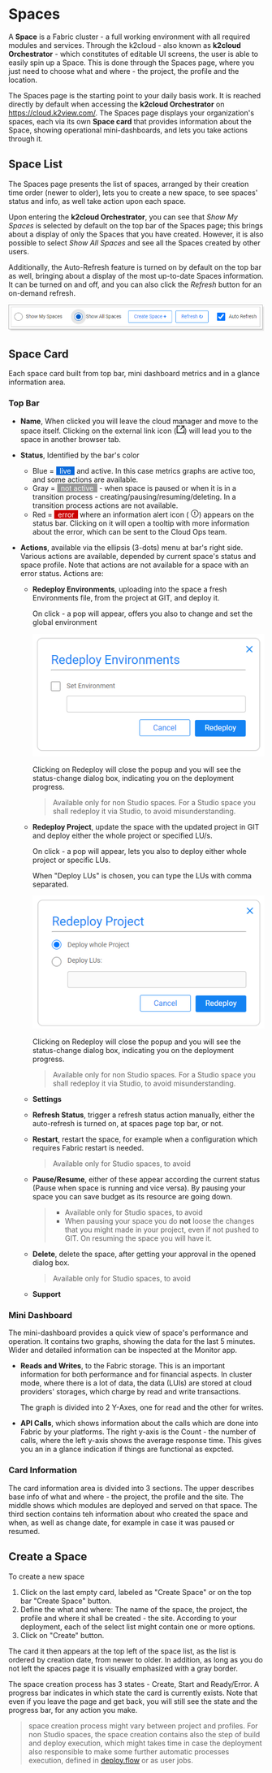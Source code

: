 # Spaces

A **Space** is a Fabric cluster - a full working environment with all required modules and services. Through the k2cloud - also known as **k2cloud Orchestrator** - which constitutes of editable UI screens, the user is able to easily spin up a Space. This is done through the Spaces page, where you just need to choose what and where - the project, the profile and the location.

The Spaces page is the starting point to your daily basis work. It is reached directly by default when accessing the **k2cloud Orchestrator** on https://cloud.k2view.com/. The Spaces page displays your organization's spaces, each via its own **Space card** that provides information about the Space, showing operational mini-dashboards, and lets you take actions through it. 

## Space List

The Spaces page presents the list of spaces, arranged by their creation time order (newer to older), lets you to create a new space, to see spaces' status and info, as well take action upon each space.

Upon entering the **k2cloud Orchestrator**, you can see that *Show My Spaces* is selected by default on the top bar of the Spaces page; this brings about a display of only the Spaces that you have created. However, it is also possible to select *Show All Spaces* and see all the Spaces created by other users.

Additionally, the Auto-Refresh feature is turned on by default on the top bar as well, bringing about a display of the most up-to-date Spaces information. It can be turned on and off, and you can also click the *Refresh* button for an on-demand refresh.

![](images/spaces-top-bar.png)  

## Space Card

Each space card built from top bar, mini dashboard metrics and in a glance information area.

### **Top Bar** 

* **Name**, When clicked you will leave the cloud manager and move to the space itself.  Clicking on the external link icon (![](images/ext-link.png)) will lead you to the space in  another browser tab.

* **Status**, Identified by the bar's color

  * Blue = <span style="background-color: #0969da; padding: 0 7px; color:white">live</span> and active. In this case metrics graphs are active too, and some actions are available.
  * Gray = <span style="background-color: #999999; padding: 0 7px; color:white">not active</span>  - when space is paused or when it is in a transition process - creating/pausing/resuming/deleting. In a transition process actions are not available.
  * Red = <span style="background-color: #CC0000; padding: 0 7px; color:white">error</span> where an information alert icon ( ![](images/info-alert.png)) appears on the status bar. Clicking on it will open a tooltip with more information about the error, which can be sent to the Cloud Ops team. 

* **Actions**, available via the ellipsis (3-dots) menu at bar's right side. Various actions are available, depended by current space's status and space profile. Note that actions are not available for a space with an error status. Actions are:

  * **Redeploy Environments**, uploading into the space a fresh Environments file, from the project at GIT, and deploy it.

    On click - a pop will appear, offers you also to change and set the global environment

    ![](images/redeploy-env.png)

    Clicking on Redeploy will close the popup and you will see the status-change dialog box, indicating you on the deployment progress.

    > Available only for non Studio spaces. For a Studio space you shall redeploy it via Studio, to avoid misunderstanding.

  * **Redeploy Project**, update the space with the updated project in GIT and deploy either the whole project or specified LU/s.

    On click - a pop will appear, lets you also to deploy either whole project or specific LUs.

    When "Deploy LUs" is chosen, you can type the LUs with comma separated.

    ![](images/redeploy-proj.png)

    Clicking on Redeploy will close the popup and you will see the status-change dialog box, indicating you on the deployment progress.

    > Available only for non Studio spaces. For a Studio space you shall redeploy it via Studio, to avoid misunderstanding.

  * **Settings**

  * **Refresh Status**, trigger a refresh status action manually, either the auto-refresh is turned on, at spaces page top bar, or not.

  * **Restart**, restart the space, for example when a configuration which requires Fabric restart is needed.

    > Available only for Studio spaces, to avoid  

  * **Pause/Resume**, either of these appear according the current status (Pause when space is running and vice versa). By pausing your space you can save budget as its resource are going down. 

    > * Available only for Studio spaces, to avoid
    > * When pausing your space you do **not** loose the changes that you might made in your project, even if not pushed to GIT. On resuming the space you will have it.

  * **Delete**, delete the space, after getting your approval in the opened dialog box. 

    > Available only for Studio spaces, to avoid

  * **Support**

### Mini Dashboard

The mini-dashboard provides a quick view of space's performance and operation. It contains two graphs, showing the data for the last 5 minutes. Wider and detailed information can be inspected at the Monitor app.

* **Reads and Writes**, to the Fabric storage. This is an important information for both performance and for financial aspects. In cluster mode, where there is a lot of data, the data (LUIs) are stored at cloud providers' storages, which charge by read and write transactions.

  The graph is divided into 2 Y-Axes, one for read and the other for writes.

*  **API Calls**, which shows information about the calls which are done into Fabric by your platforms. The right y-axis is the Count - the number of calls, where the left y-axis shows the average response time. This gives you an in a glance indication if things are functional as expcted.

### Card Information

The card information area is divided into 3 sections. The upper describes base info of what and where - the project, the profile and the site. The middle shows which modules are deployed and served on that space. The third section contains teh information about who created the space and when, as well as change date, for example in case it was paused or resumed.



## Create a Space

To create a new space 

1. Click on the last empty card, labeled as "Create Space" or on the top bar "Create Space" button. 
2. Define the what and where: The name of the space, the project, the profile and where it shall be created - the site. According to your deployment, each of the select list might contain one or more options.
3. Click on "Create" button.

The card it then appears at the top left of the space list, as the list is ordered by creation date, from newer to older. In addition, as long as you do not left the spaces page it is visually emphasized with a gray border.

The space creation process has 3 states - Create, Start and Ready/Error. A progress bar indicates in which state the card is currently exists. Note that even if you leave the page and get back, you will still see the state and the progress bar, for any action you make.

> space creation process might vary between project and profiles. For non Studio spaces, the space creation contains also the step of build and deploy execution, which might takes time in case the deployment also responsible to make some further automatic processes execution, defined in [deploy.flow](/articles/19_Broadway/09a_automatic_flows_execution_upon_deploy.md) or as user jobs. 

